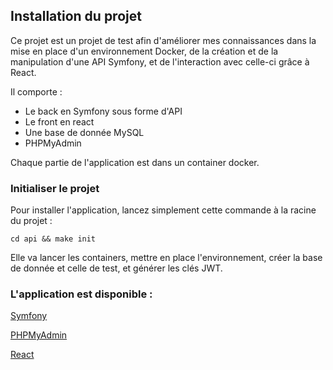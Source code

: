 ## Installation du projet 

Ce projet est un projet de test afin d'améliorer mes connaissances dans la mise en place d'un environnement Docker, de la création et de la manipulation d'une API Symfony, et de l'interaction avec celle-ci grâce à React. 

Il comporte : 
* Le back en Symfony sous forme d'API
* Le front en react
* Une base de donnée MySQL
* PHPMyAdmin

Chaque partie de l'application est dans un container docker.

### Initialiser le projet

Pour installer l'application, lancez simplement cette commande à la racine du projet :

```
cd api && make init
```
Elle va lancer les containers, mettre en place l'environnement, créer la base de donnée et celle de test, et générer les clés JWT. 

### L'application est disponible : 

[Symfony](http://localhost:8000) 

[PHPMyAdmin](http://localhost:8080)

[React](http://localhost:3000)




